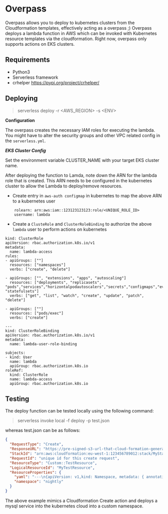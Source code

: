Overpass
========

Overpass allows you to deploy to kubernetes clusters from the Cloudformation templates, effectively acting as a overpass ;)
Overpass deploys a lambda function in AWS which can be invoked with Kubernetes resource templates via the cloudformation. 
Right now, overpass only supports actions on EKS clusters.

**Requirements**
-----------

* Python3
* Serverless framework
* crhelper https://pypi.org/project/crhelper/

**Deploying**
----

> serverless deploy  -r <AWS_REGION> -s \<ENV>


**Configuration**

The overpass creates the necessary IAM roles for executing the lambda. You might have to alter the security groups and other VPC related
config in the `serverless.yml`.

_**EKS Cluster Config**_ 

Set the environment variable CLUSTER_NAME with your target EKS cluster name.

After deploying the function to Lamda, note down the ARN for the lambda role that is created. This ARN needs to be configured in the 
kubernetes cluster to allow the Lambda to deploy/remove resources. 

* Create entry in `aws-auth configmap` in kubernetes to map the above ARN to a kubernetes user
```$xslt
    rolearn: arn:aws:iam::123123123123:role/<UNIQUE_ROLE_ID>
    username: lambda
```
* Create a `ClusteRole` and `ClusterRoleBinding` to authorize the above `lambda` user to perform actions on kubernetes
```$xslt
kind: ClusterRole
apiVersion: rbac.authorization.k8s.io/v1
metadata:
  name: lambda-access
rules:
- apiGroups: [""]
  resources: ["namespaces"]
  verbs: ["create", "delete"]

- apiGroups: ["", "extensions", "apps", "autoscaling"]
  resources: ["deployments", "replicasets", "pods","services","horizontalpodautoscalers","secrets","configmaps","events","deployments/rollback", "statefulsets"]
  verbs: ["get", "list", "watch", "create", "update", "patch", "delete"]

- apiGroups: [""]
  resources: ["pods/exec"]
  verbs: ["create"]

---
kind: ClusterRoleBinding
apiVersion: rbac.authorization.k8s.io/v1
metadata:
  name: lambda-user-role-binding

subjects:
- kind: User
  name: lambda
  apiGroup: rbac.authorization.k8s.io
roleRef:
  kind: ClusterRole
  name: lambda-access
  apiGroup: rbac.authorization.k8s.io

```
  

**Testing**
----

The deploy function can be tested locally using the following command:

> serverless invoke local -f deploy -p test.json

whereas test.json can be as follows:

```json
{
  "RequestType": "Create",
  "ResponseURL": "https://pre-signed-s3-url-that-cloud-formation-generates",
  "StackId": "arn:aws:cloudformation:eu-west-1:123456789012:stack/MyStack/guid",
  "RequestId": "unique id for this create request",
  "ResourceType": "Custom::TestResource",
  "LogicalResourceId": "MyTestResource",
  "ResourceProperties": {
    "yaml": "---\n{apiVersion: v1,kind: Namespace, metadata: { annotations: {}, labels: {}, name: nightly}}\n---\n{apiVersion: apps/v1, kind: StatefulSet, metadata: {name: mysqldb, labels: {app: mysqldb}}, spec: {replicas: 1, selector: {matchLabels: {app: mysqldb}}, template: {metadata: {labels: {app: mysqldb}}, spec: {containers: [{name: mysqldb, image: 'mysql:latest', ports: [{containerPort: 3306, name: mysql}]}]}}}}",
    "namespace": "nightly"
  }
}
```

The above example mimics a Cloudformation Create action and deploys a mysql service into the kubernetes cloud into a custom namespace.